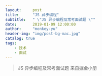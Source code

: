 ```yaml
---
layout:     post
title:      "JS 异步编程"
subtitle:   " \"JS 异步编程及常考面试题 \""
date:       2019-01-09 12:00:00
author:     "monkey-yu"
header-img: "img/post-bg-mac.jpg"
catalog: true
tags:
    - 技术
    - 面试
---
```

> JS 异步编程及常考面试题 来自掘金小册
